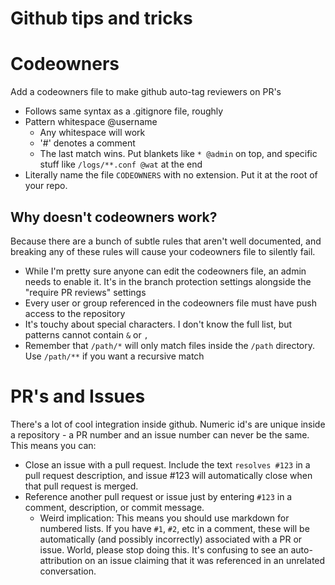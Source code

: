 
# Github tips and tricks

# Codeowners

Add a codeowners file to make github auto-tag reviewers on PR's
 - Follows same syntax as a .gitignore file, roughly
 - Pattern whitespace @username
	 - Any whitespace will work
	 - '#' denotes a comment
	 - The last match wins. Put blankets like `* @admin` on top, and specific stuff like `/logs/**.conf @wat` at the end
 - Literally name the file `CODEOWNERS` with no extension. Put it at the root of your repo.

## Why doesn't codeowners work?

Because there are a bunch of subtle rules that aren't well documented, and breaking any of these rules will cause your codeowners file to silently fail. 
 - While I'm pretty sure anyone can edit the codeowners file, an admin needs to enable it. It's in the branch protection settings alongside the "require PR reviews" settings
 - Every user or group referenced in the codeowners file must have push access to the repository
 - It's touchy about special characters. I don't know the full list, but patterns cannot contain `&` or `,` 
 - Remember that `/path/*` will only match files inside the `/path` directory. Use `/path/**` if you want a recursive match  

# PR's and Issues

There's a lot of cool integration inside github. Numeric id's are unique inside a repository - a PR number and an issue number can never be the same. This means you can:
 -  Close an issue with a pull request. Include the text `resolves #123` in a pull request description, and issue #123 will automatically close when that pull request is merged.
 - Reference another pull request or issue just by entering `#123` in a comment, description, or commit message. 
	 - Weird implication: This means you should use markdown for numbered lists. If you have `#1`, `#2`, etc in a comment, these will be automatically (and possibly incorrectly) associated with a PR or issue. World, please stop doing this. It's confusing to see an auto-attribution on an issue claiming that it was referenced in an unrelated conversation.
